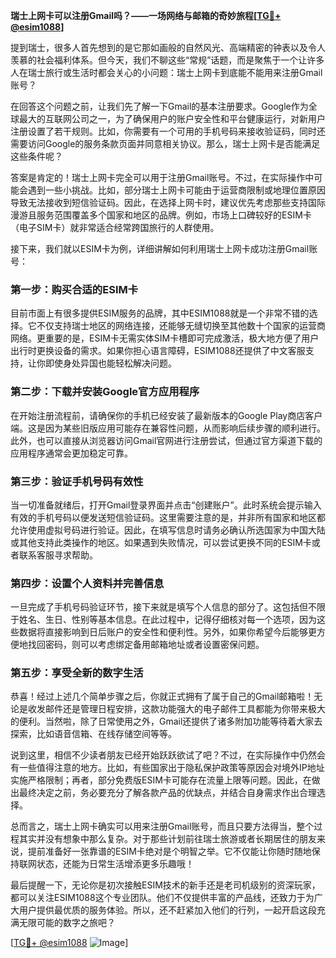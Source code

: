 **瑞士上网卡可以注册Gmail吗？——一场网络与邮箱的奇妙旅程[[TG💪+ @esim1088](https://t.me/s/esim1088)]**

提到瑞士，很多人首先想到的是它那如画般的自然风光、高端精密的钟表以及令人羡慕的社会福利体系。但今天，我们不聊这些“常规”话题，而是聚焦于一个让许多人在瑞士旅行或生活时都会关心的小问题：瑞士上网卡到底能不能用来注册Gmail账号？

在回答这个问题之前，让我们先了解一下Gmail的基本注册要求。Google作为全球最大的互联网公司之一，为了确保用户的账户安全性和平台健康运行，对新用户注册设置了若干规则。比如，你需要有一个可用的手机号码来接收验证码，同时还需要访问Google的服务条款页面并同意相关协议。那么，瑞士上网卡是否能满足这些条件呢？

答案是肯定的！瑞士上网卡完全可以用于注册Gmail账号。不过，在实际操作中可能会遇到一些小挑战。比如，部分瑞士上网卡可能由于运营商限制或地理位置原因导致无法接收到短信验证码。因此，在选择上网卡时，建议优先考虑那些支持国际漫游且服务范围覆盖多个国家和地区的品牌。例如，市场上口碑较好的ESIM卡（电子SIM卡）就非常适合经常跨国旅行的人群使用。

接下来，我们就以ESIM卡为例，详细讲解如何利用瑞士上网卡成功注册Gmail账号：

### 第一步：购买合适的ESIM卡

目前市面上有很多提供ESIM服务的品牌，其中ESIM1088就是一个非常不错的选择。它不仅支持瑞士地区的网络连接，还能够无缝切换至其他数十个国家的运营商网络。更重要的是，ESIM卡无需实体SIM卡槽即可完成激活，极大地方便了用户出行时更换设备的需求。如果你担心语言障碍，ESIM1088还提供了中文客服支持，让你即使身处异国也能轻松解决问题。

### 第二步：下载并安装Google官方应用程序

在开始注册流程前，请确保你的手机已经安装了最新版本的Google Play商店客户端。这是因为某些旧版应用可能存在兼容性问题，从而影响后续步骤的顺利进行。此外，也可以直接从浏览器访问Gmail官网进行注册尝试，但通过官方渠道下载的应用程序通常会更加稳定可靠。

### 第三步：验证手机号码有效性

当一切准备就绪后，打开Gmail登录界面并点击“创建账户”。此时系统会提示输入有效的手机号码以便发送短信验证码。这里需要注意的是，并非所有国家和地区都允许使用虚拟号码进行验证。因此，在填写信息时请务必确认所选国家为中国大陆或其他支持此类操作的地区。如果遇到失败情况，可以尝试更换不同的ESIM卡或者联系客服寻求帮助。

### 第四步：设置个人资料并完善信息

一旦完成了手机号码验证环节，接下来就是填写个人信息的部分了。这包括但不限于姓名、生日、性别等基本信息。在此过程中，记得仔细核对每一个选项，因为这些数据将直接影响到日后账户的安全性和便利性。另外，如果你希望今后能够更方便地找回密码，则可以考虑绑定备用邮箱地址或者设置密保问题。

### 第五步：享受全新的数字生活

恭喜！经过上述几个简单步骤之后，你就正式拥有了属于自己的Gmail邮箱啦！无论是收发邮件还是管理日程安排，这款功能强大的电子邮件工具都能为你带来极大的便利。当然啦，除了日常使用之外，Gmail还提供了诸多附加功能等待着大家去探索，比如语音信箱、在线存储空间等等。

说到这里，相信不少读者朋友已经开始跃跃欲试了吧？不过，在实际操作中仍然会有一些值得注意的地方。比如，有些国家出于隐私保护政策等原因会对境外IP地址实施严格限制；再者，部分免费版ESIM卡可能存在流量上限等问题。因此，在做出最终决定之前，务必要充分了解各款产品的优缺点，并结合自身需求作出合理选择。

总而言之，瑞士上网卡确实可以用来注册Gmail账号，而且只要方法得当，整个过程其实并没有想象中那么复杂。对于那些计划前往瑞士旅游或者长期居住的朋友来说，提前准备好一张靠谱的ESIM卡绝对是个明智之举。它不仅能让你随时随地保持联网状态，还能为日常生活增添更多乐趣哦！

最后提醒一下，无论你是初次接触ESIM技术的新手还是老司机级别的资深玩家，都可以关注ESIM1088这个专业团队。他们不仅提供丰富的产品线，还致力于为广大用户提供最优质的服务体验。所以，还不赶紧加入他们的行列，一起开启这段充满无限可能的数字之旅吧？

[[TG💪+ @esim1088](https://t.me/s/esim1088) ![Image](https://i.postimg.cc/4NQfJmqS/Snipaste-2025-05-13-00-14-12.png)]